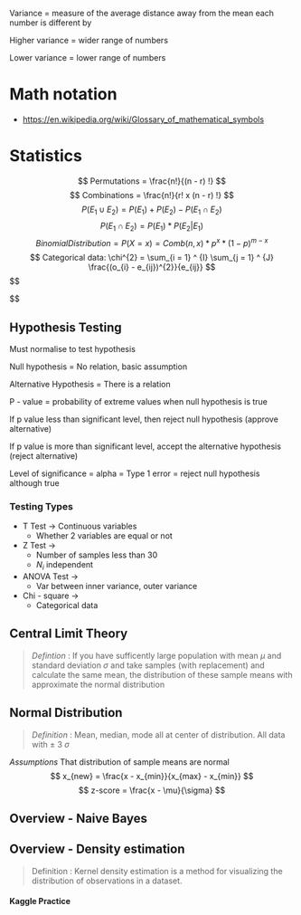 Variance = measure of the average distance away from the mean each number is different by


Higher variance = wider range of numbers

Lower variance = lower range of numbers


# Math notation
- https://en.wikipedia.org/wiki/Glossary_of_mathematical_symbols

# Statistics


$$
Permutations = \frac{n!}{(n - r) !}
$$
$$
Combinations = \frac{n!}{r! x (n - r) !}
$$
$$
P(E_{1} \cup E_{2}) = P(E_{1}) + P(E_{2}) - P(E_{1} \cap E_{2})
$$
$$
P(E_{1} \cap E_{2}) = P(E_{1}) * P(E_{2} | E_{1})
$$
$$
Binomial Distribution = P(X = x) = Comb(n,x) * p^{x} * (1 - p)^{m - x}
$$
$$
Categorical data: \chi^{2} = \sum_{i = 1} ^ {I} \sum_{j = 1} ^ {J} \frac{(o_{i} - e_{ij})^{2}}{e_{ij}}
$$
$$

$$

## Hypothesis Testing

Must normalise to test hypothesis

Null hypothesis = No relation, basic assumption

Alternative Hypothesis = There is a relation

P - value = probability of extreme values when null hypothesis is true

If p value less than significant level, then reject null hypothesis (approve alternative)

If p value is more than significant level, accept the alternative hypothesis (reject alternative)

Level of significance = alpha = Type 1 error = reject null hypothesis although true

### Testing Types
- T Test -> Continuous variables
  - Whether 2 variables are equal or not
- Z Test -> 
  - Number of samples less than 30
  - $N_{i}$ independent
- ANOVA Test ->
  - Var between inner variance, outer variance
- Chi - square ->
  - Categorical data

## Central Limit Theory
> *Defintion* : If you have sufficently large population with mean $\mu$ and standard deviation $\sigma$ and take 
> samples (with replacement) and calculate the same mean, the distribution of these sample means with approximate the 
> normal distribution

## Normal Distribution
> *Definition* : Mean, median, mode all at center of distribution. All data with $\pm$ 3 $\sigma$

*Assumptions*
That distribution of sample means are normal
$$
x_{new} = \frac{x - x_{min}}{x_{max} - x_{min}}
$$
$$
z-score = \frac{x - \mu}{\sigma}
$$


## Overview - Naive Bayes

## Overview - Density estimation

> Definition : Kernel density estimation is a method for visualizing the distribution of observations in a dataset.

#### Kaggle Practice

